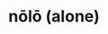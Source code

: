 ---
title: nōlō (alone)
meaning: I don't want
ch: five
pos: conjverb
di: (1st person singular)
six: y
---